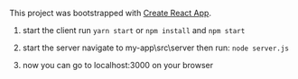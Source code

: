 This project was bootstrapped with [Create React App](https://github.com/facebook/create-react-app).

1. start the client
run `yarn start` or `npm install` and `npm start`

2. start the server
navigate to my-app\src\server then run:
`node server.js`

3. now you can go to localhost:3000 on your browser